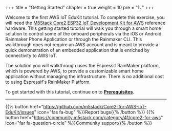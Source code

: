 +++
title = "Getting Started"
chapter = true
weight = 10
pre = "<b>1. </b>"
+++

Welcome to the first AWS IoT EduKit tutorial. To complete this exercise, you will need the [M5Stack Core2 ESP32 IoT Development Kit for AWS](https://www.amazon.com/dp/B08NP5LVFH) reference hardware. This getting started tutorial will walk you through a smart home solution to control some of the onboard peripherals via the iOS or Android Rainmaker Phone Application or through the Rainmaker CLI. This walkthrough does not require an AWS account and is meant to provide a quick demonstration of an embedded application that is enriched by connectivity to AWS IoT.

The solution you will walkthrough uses the Espressif RainMaker platform, which is powered by AWS, to provide a customizable smart home application without managing the infrastructure. There is no additional cost to using Espressif's RainMaker Platform.

To get started with this tutorial, continue on to [**Prerequisites**](/en_uk/getting-started/prerequisites.html).

---
{{% button href="https://github.com/m5stack/Core2-for-AWS-IoT-EduKit/issues" icon="fas fa-bug" %}}Report bugs{{% /button %}} {{% button href="https://community.m5stack.com/category/41/core2-for-aws" icon="far fa-question-circle" %}}Community support{{% /button %}}